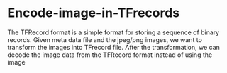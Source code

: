 # Encode-image-in-TFrecords
The TFRecord format is a simple format for storing a sequence of binary records.
Given meta data file and the jpeg/png images, we want to transform the images into TFrecord file. After the transformation, we can decode the image data from the TFRecord format instead of using the image
